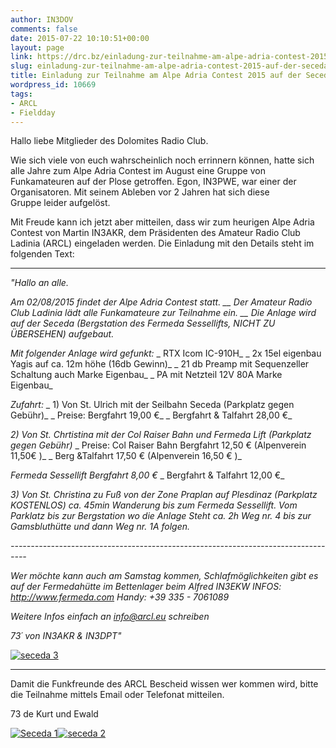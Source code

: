 ```yaml
---
author: IN3DOV
comments: false
date: 2015-07-22 10:10:51+00:00
layout: page
link: https://drc.bz/einladung-zur-teilnahme-am-alpe-adria-contest-2015-auf-der-seceda-von-arcl/
slug: einladung-zur-teilnahme-am-alpe-adria-contest-2015-auf-der-seceda-von-arcl
title: Einladung zur Teilnahme am Alpe Adria Contest 2015 auf der Seceda von ARCL
wordpress_id: 10669
tags:
- ARCL
- Fieldday
---
```


Hallo liebe Mitglieder des Dolomites Radio Club.

Wie sich viele von euch wahrscheinlich noch errinnern können, hatte sich alle Jahre zum Alpe Adria Contest im August eine Gruppe von Funkamateuren auf der Plose getroffen. Egon, IN3PWE, war einer der Organisatoren. Mit seinem Ableben vor 2 Jahren hat sich diese Gruppe leider aufgelöst.

Mit Freude kann ich jetzt aber mitteilen, dass wir zum heurigen Alpe Adria Contest von Martin IN3AKR, dem Präsidenten des Amateur Radio Club Ladinia (ARCL) eingeladen werden. Die Einladung mit den Details steht im folgenden Text:


*********************************


_"Hallo an alle._

_Am 02/08/2015 findet der Alpe Adria Contest statt. __ Der Amateur Radio Club Ladinia lädt alle Funkamateure zur Teilnahme ein. __ Die Anlage wird auf der Seceda (Bergstation des Fermeda Sessellifts, NICHT ZU ÜBERSEHEN) aufgebaut._

_Mit folgender Anlage wird gefunkt:_
_ RTX Icom IC-910H_
_ 2x 15el eigenbau Yagis auf ca. 12m höhe (16db Gewinn)_
_ 21 db Preamp mit Sequenzeller Schaltung auch Marke Eigenbau_
_ PA mit Netzteil 12V 80A Marke Eigenbau_

_Zufahrt:_
_ 1) Von St. Ulrich mit der Seilbahn Seceda (Parkplatz gegen Gebühr)_
_ Preise: Bergfahrt 19,00 €_
_ Bergfahrt & Talfahrt 28,00 €_

_2) Von St. Chrtistina mit der Col Raiser Bahn und Fermeda Lift (Parkplatz gegen Gebühr)_
_ Preise: Col Raiser Bahn Bergfahrt 12,50 € (Alpenverein 11,50€ )_
_ Berg &Talfahrt 17,50 € (Alpenverein 16,50 € )_

_Fermeda Sessellift Bergfahrt 8,00 €_
_ Bergfahrt & Talfahrt 12,00 €_

_3) Von St. Christina zu Fuß von der Zone Praplan auf Plesdinaz (Parkplatz KOSTENLOS) ca. 45min Wanderung bis zum_ _Fermeda Sessellift. Vom Parklatz bis zur Bergstation wo die Anlage Steht ca. 2h Weg nr. 4 bis zur Gamsbluthütte und dann Weg nr. 1A folgen._

_----------------------------------------------------------------------------------_

_Wer möchte kann auch am Samstag kommen, Schlafmöglichkeiten gibt es auf der Fermedahütte im Bettenlager beim Alfred IN3EKW INFOS: http://www.fermeda.com Handy: +39 335 - 7061089_

_Weitere Infos einfach an info@arcl.eu schreiben_

_73´ von IN3AKR & IN3DPT"_

[![seceda 3](https://drc.bz/wp-content/uploads/2015/07/seceda-3.jpg)](https://drc.bz/wp-content/uploads/2015/07/seceda-3.jpg)


******************************************


Damit die Funkfreunde des ARCL Bescheid wissen wer kommen wird, bitte die Teilnahme mittels Email oder Telefonat mitteilen.

73 de Kurt und Ewald

[![Seceda 1](https://drc.bz/wp-content/uploads/2015/07/Seceda-1.jpg)](https://drc.bz/wp-content/uploads/2015/07/Seceda-1.jpg)[![seceda 2](https://drc.bz/wp-content/uploads/2015/07/seceda-2.jpg)](https://drc.bz/wp-content/uploads/2015/07/seceda-2.jpg)


